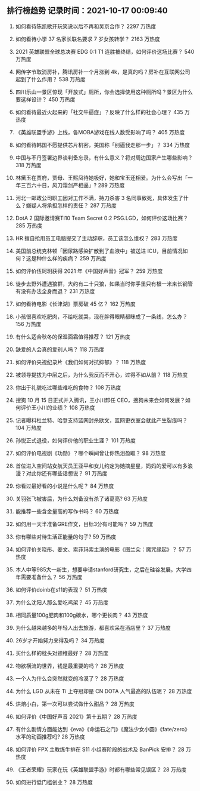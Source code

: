 
## 排行榜趋势 记录时间：2021-10-17 00:09:40
  
  1. 如何看待陈凯歌开玩笑说以后不再和吴京合作？ 2297 万热度
    
  2. 如何看待小学 37 名家长联名要求 7 岁女孩转学？ 2163 万热度
    
  3. 2021 英雄联盟全球总决赛 EDG 0:1 T1 连胜被终结，如何评价这场比赛？ 540 万热度
    
  4. 网传字节取消房补，腾讯房补一个月涨到 4k，是真的吗？房补在互联网公司起到了什么作用？ 538 万热度
    
  5. 四川乐山一景区惊现「开放式」厕所，你会选择使用这种厕所吗？景区为什么要这样设计？ 450 万热度
    
  6. 如何看待最近火起来的「社交牛逼症」？反映了什么样的社会心理？ 435 万热度
    
  7. 《英雄联盟手游》上线，各MOBA游戏在线人数受影响了吗？ 405 万热度
    
  8. 如何看待韩国不愿提供芯片机密，美国称「别逼我走那一步」？ 334 万热度
    
  9. 中国与不丹签署边界谈判备忘录，有什么意义？将对周边国家产生哪些影响？ 318 万热度
    
  10. 林黛玉在贾府，贾母、王熙凤待她极好，她和宝玉还相爱。为什么会写出「一年三百六十日，风刀霜剑严相逼」? 289 万热度
    
  11. 河北一邮政公司职工因对工作不满，持刀杀害 3 名同事致死，具体发生了什么？嫌疑人将承担怎样的责任？ 287 万热度
    
  12. DotA 2 国际邀请赛TI10 Team Secret 0:2 PSG.LGD，如何评价这场比赛？ 285 万热度
    
  13. HR 擅自抢用员工电脑提交了主动辞职，员工该怎么维权？ 283 万热度
    
  14. 美国前总统克林顿「因尿路感染扩散到了血液中」被送进 ICU，目前情况如何？这是种什么样的疾病？ 259 万热度
    
  15. 如何评价伍珂玥获得 2021 年《中国好声音》冠军？ 259 万热度
    
  16. 徒步去野外遭遇狼群，大约有二十只狼，如果当时你手里只有根一米来长钢管有没有办法全身而退？ 231 万热度
    
  17. 如何看待电影《长津湖》票房破 45 亿？ 162 万热度
    
  18. 小孩很喜欢吃肥肉，不给吃就哭，现在胖得眼睛都眯成了一条线，怎么办？ 156 万热度
    
  19. 有什么适合秋冬的保湿面霜值得推荐？ 121 万热度
    
  20. 缺爱的人会真的爱别人吗？ 118 万热度
    
  21. 如何评价央视纪录片《我们如何对抗抑郁》？ 118 万热度
    
  22. 被领导提拔为中层之后，为什么我反而不开心，过得不如从前？ 118 万热度
    
  23. 你出于礼貌吃过哪些难吃的食物？ 108 万热度
    
  24. 搜狗 10 月 15 日正式并入腾讯，王小川卸任 CEO，搜狗未来会如何发展？如何评价王小川的业绩？ 108 万热度
    
  25. 记者曝料杜兰特、哈登支持篮网封杀欧文，篮网更衣室会就此产生裂痕吗？ 104 万热度
    
  26. 孙悦正式退役，如何评价他的职业生涯？ 101 万热度
    
  27. 如何评价电视剧《功勋》？哪个瞬间曾让你热泪盈眶？ 98 万热度
    
  28. 首位进入空间站女航天员王亚平和女儿约定为她摘星星，妈妈的爱可以有多浪漫？对此你还有哪些话想说？ 91 万热度
    
  29. 你看过最好看的小说是什么呢？ 84 万热度
    
  30. 关羽张飞被害后，为什么刘备没有杀了诸葛亮? 63 万热度
    
  31. 能推荐一些含金量高的写作书吗？ 60 万热度
    
  32. 如何用一天半准备GRE作文，目标3分有可能吗？ 59 万热度
    
  33. 你有哪些对待生活正能量的句子? 59 万热度
    
  34. 如何评价关晓彤、姜文、索菲玛索主演的电影《图兰朵：魔咒缘起》？ 57 万热度
    
  35. 本人中等985大一新生，想要申请stanford研究生，之后在硅谷发展。大学四年需要准备什么？ 56 万热度
    
  36. 如何评价doinb在s11的表现？ 51 万热度
    
  37. 为什么沈阳人那么爱吃鸡架？ 45 万热度
    
  38. 相同质量100g肥肉和100g碳水，哪个更长肉？ 43 万热度
    
  39. 为什么越来越多的年轻人出去旅游，都喜欢呆在酒店里？ 37 万热度
    
  40. 26岁才开始努力来得及吗？ 34 万热度
    
  41. 买什么样的枕头对颈椎最好？ 28 万热度
    
  42. 物欲横流的世界，钱是最重要的吗？ 28 万热度
    
  43. 一个人为什么会突然就变的冷漠了？ 28 万热度
    
  44. 为什么 LGD 从未在 Ti 上夺冠却是 CN DOTA 人气最高的队伍呢？ 28 万热度
    
  45. 烘焙小白，第一次可以尝试做什么甜品？ 28 万热度
    
  46. 如何评价《中国好声音 2021》第十五期？ 28 万热度
    
  47. 有什么剧情方面能达到《eva》《命运石之门》《魔法少女小圆》《fate/zero》水平的动画推荐吗? 28 万热度
    
  48. 如何评价 FPX 主教练牛排在 S11 小组赛阶段的战术及 BanPick 安排？ 28 万热度
    
  49. 《王者荣耀》玩家在玩《英雄联盟手游》时都有哪些常见误区？ 28 万热度
    
  50. 如何进行低门槛创业？ 28 万热度
    